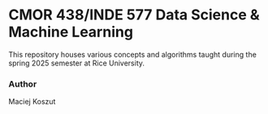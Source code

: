 # CMOR 438/INDE 577 Data Science & Machine Learning

This repository houses various concepts and algorithms taught during the spring 2025 semester at Rice University.



### Author
Maciej Koszut